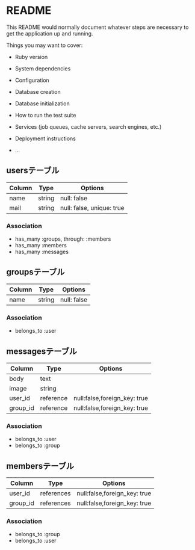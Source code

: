 # README

This README would normally document whatever steps are necessary to get the
application up and running.

Things you may want to cover:

* Ruby version

* System dependencies

* Configuration

* Database creation

* Database initialization

* How to run the test suite

* Services (job queues, cache servers, search engines, etc.)

* Deployment instructions

* ...

## usersテーブル

|Column|Type|Options|
|------|----|-------|
|name|string|null: false|
|mail|string|null: false, unique: true|

### Association
- has_many :groups, through: :members
- has_many :members
- has_many :messages

## groupsテーブル

|Column|Type|Options|
|------|----|-------|
|name|string|null: false|

### Association
- belongs_to :user

## messagesテーブル

|Column|Type|Options|
|------|----|-------|
|body|text|
|image|string|
|user_id|reference|null:false,foreign_key: true|
|group_id|reference|null:false,foreign_key: true|

### Association
- belongs_to :user
- belongs_to :group

## membersテーブル

|Column|Type|Options|
|------|----|-------|
|user_id|references|null:false,foreign_key: true|
|group_id|references|null:false,foreign_key: true|

### Association
- belongs_to :group
- belongs_to :user



